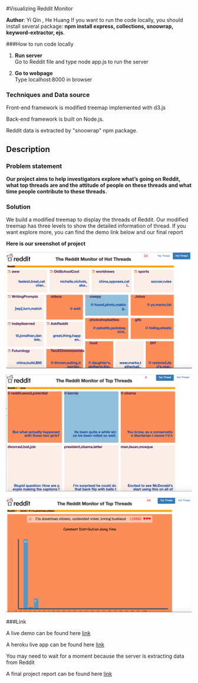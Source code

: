 #Visualizing Reddit Monitor

<b>Author</b>: Yi Qin , He Huang
If you want to run the code locally, you should install several package:
<b>npm install express, collections, snoowrap, keyword-extractor, ejs</b>.



###How to run code locally

1. <b>Run server</b><br>
Go to Reddit file and type node app.js to run the server

2. <b>Go to webpage</b><br>
Type localhost:8000 in browser 

### Techniques and Data source
Front-end framework is modified treemap implemented with d3.js

Back-end framework is built on Node.js. 

Reddit data is extracted by "snoowrap" npm package.
 
## Description

### Problem statement

<b>Our project aims to help investigators explore what’s going on Reddit, what top threads are and the attitude of people on these threads and what time people contribute to these threads.</b> 

### Solution
We build a modified treemap to display the threads of Reddit. Our modified treemap has three levels to show the detailed information of thread. If you want explore more, you can find the demo link below and our final report

<b>Here is our sreenshot of project</b>

![alt Image of First Level](https://github.com/qyyMriel/Reddit-Monitor/blob/master/png/Hot1.png?raw=true)

![alt Image of Second Level](https://github.com/qyyMriel/Reddit-Monitor/blob/master/png/Top2.png?raw=true)

![alt Image of Third Level](https://github.com/qyyMriel/Reddit-Monitor/blob/master/png/Top33.png)

###Link

A live demo can be found here [link](https://vimeo.com/196916683)

A heroku live app can be found here [link](http://redditmonitor17.herokuapp.com/)

You may need to wait for a moment because the server is extracting data from Reddit

A final project report can be found here [link](https://github.com/qyyMriel/Reddit-Monitor/tree/master/IVProjectFinalReport.pdf)








  










